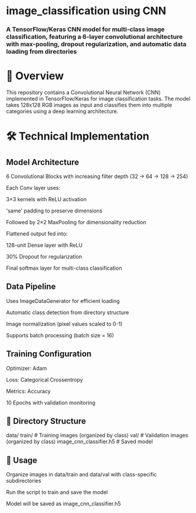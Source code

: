 # image_classification using CNN



### A TensorFlow/Keras CNN model for multi-class image classification, featuring a 6-layer convolutional architecture with max-pooling, dropout regularization, and automatic data loading from directories

# 📌 Overview
This repository contains a Convolutional Neural Network (CNN) implemented in TensorFlow/Keras for image classification tasks. The model takes 128x128 RGB images as input and classifies them into multiple categories using a deep learning architecture.

# 🛠️ Technical Implementation

## Model Architecture
6 Convolutional Blocks with increasing filter depth (32 → 64 → 128 → 254)

Each Conv layer uses:

3×3 kernels with ReLU activation

'same' padding to preserve dimensions

Followed by 2×2 MaxPooling for dimensionality reduction

Flattened output fed into:

128-unit Dense layer with ReLU

30% Dropout for regularization

Final softmax layer for multi-class classification

## Data Pipeline
Uses ImageDataGenerator for efficient loading

Automatic class detection from directory structure

Image normalization (pixel values scaled to 0-1)

Supports batch processing (batch size = 16)

## Training Configuration
Optimizer: Adam

Loss: Categorical Crossentropy

Metrics: Accuracy

10 Epochs with validation monitoring


## 📂 Directory Structure
data/
  train/       # Training images (organized by class)
  val/         # Validation images (organized by class)
image_cnn_classifier.h5  # Saved model


## 🚀 Usage
Organize images in data/train and data/val with class-specific subdirectories

Run the script to train and save the model

Model will be saved as image_cnn_classifier.h5


